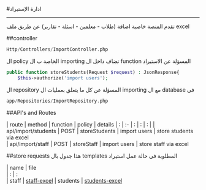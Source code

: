 #ادارة الإستيراد

---
تقدم المنصة خاصية اضافة (طلاب - معلمين - اسئلة - تقارير) عن طريق ملف excel

<a name="section-1"></a>
##controller

```php
Http/Controllers/ImportController.php
```
ال policy الخاصة ب ال importing تضاف داخل ال function المسؤلة عن الاستيراد

```php
public function storeStudents(Request $request) : JsonResponse{
    $this->authorize('import users');
```

ال repository المسؤلة عن كل ما يتعلق بعمليات ال importing مع ال database فى

```php
app/Repositories/ImportRepository.php
```


<a name="section-2"></a>
##API's and Routes

| route | method   | function | policy | details
| : |   :-   |  :  | : | : |
| api/import/students                | POST   |  storeStudents   |  import users | store students via excel        
| api/import/staff                | POST    |  storeStaff    | import users | store staff via excel   

<a name="section-3"></a>
##store requests
هذا جدول بال templates المطلوبة فى حالة عمل استيراد


| name    | file    
| :           |   :  
| staff        | [staff-excel](https://app.alamlms.com/common/downloads/excel-templates/teachers_noor.xlsx)
| students        | [students-excel](https://app.alamlms.com/common/downloads/excel-templates/student_noor_new.xlsx)
